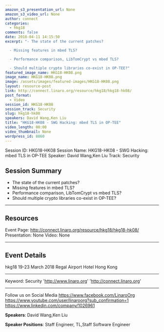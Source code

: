 ```yaml
---
amazon_s3_presentation_url: None
amazon_s3_video_url: None
author: connect
categories:
  - hkg18
comments: false
date: 2018-04-11 14:15:50
excerpt: "- The state of the current patches?

  - Missing features in mbed TLS?

  - Performance comparison, LibTomCrypt vs mbed TLS?

  - Should multiple crypto libraries co-exist in OP-TEE?"
featured_image_name: HKG18-HK08.png
image_name: HKG18-HK08.png
image: /assets/images/featured-images/HKG18-HK08.png
layout: resource-post
link: http://connect.linaro.org/resource/hkg18/hkg18-hk08/
post_format:
  - Video
session_id: HKG18-HK08
session_track: Security
slug: hkg18-hk08
speakers: David Wang,Ken Liu
title: "HKG18-HK08 - SWG Hacking: mbed TLS in OP-TEE"
video_length: 00:00
video_thumbnail: None
wordpress_id: 8860
---
```


Session ID: HKG18-HK08
Session Name: HKG18-HK08 - SWG Hacking: mbed TLS in OP-TEE
Speaker: David Wang,Ken Liu
Track: Security

## Session Summary

- The state of the current patches?
- Missing features in mbed TLS?
- Performance comparison, LibTomCrypt vs mbed TLS?
- Should multiple crypto libraries co-exist in OP-TEE?

---

## Resources

Event Page: http://connect.linaro.org/resource/hkg18/hkg18-hk08/
Presentation: None
Video: None

---

## Event Details

hkg18
19-23 March 2018
Regal Airport Hotel Hong Kong

---

Keyword: Security
'http://www.linaro.org'
'http://connect.linaro.org'

---

Follow us on Social Media
https://www.facebook.com/LinaroOrg
https://www.youtube.com/user/linaroorg?sub_confirmation=1
https://www.linkedin.com/company/1026961

**Speakers**: David Wang,Ken Liu

**Speaker Positions**: Staff Engineer, TL,Staff Software Engineer
